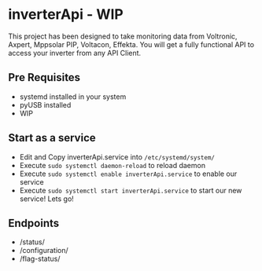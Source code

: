 # inverterApi - WIP

This project has been designed to take monitoring data from Voltronic, Axpert, Mppsolar PIP, Voltacon, Effekta. You will get a fully functional API to access your inverter from any API Client.

## Pre Requisites
- systemd installed in your system
- pyUSB installed
- WIP

## Start as a service
- Edit and Copy inverterApi.service into `/etc/systemd/system/`
- Execute `sudo systemctl daemon-reload` to reload daemon
- Execute `sudo systemctl enable inverterApi.service` to enable our service
- Execute `sudo systemctl start inverterApi.service` to start our new service! Lets go! 

## Endpoints
- /status/
- /configuration/
- /flag-status/